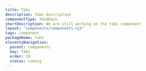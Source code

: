 ```yaml
---
title: Tabs
description: Tabs description
componentType: feedback
shortDescription: We are still working on the tabs component
layout: "components/components.njk"
tags: component
packageName: tabs
eleventyNavigation:
  parent: Components
  key: Tabs
  order: 19
  status: coming
---
```


